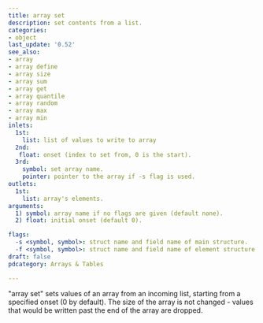 ```yaml
---
title: array set
description: set contents from a list.
categories:
- object
last_update: '0.52'
see_also:
- array
- array define
- array size
- array sum
- array get
- array quantile
- array random
- array max
- array min
inlets:
  1st:
    list: list of values to write to array
  2nd:
   float: onset (index to set from, 0 is the start).
  3rd:
    symbol: set array name.
    pointer: pointer to the array if -s flag is used.
outlets:
  1st:
    list: array's elements.
arguments:
  1) symbol: array name if no flags are given (default none).
  2) float: initial onset (default 0).

flags:
  -s <symbol, symbol>: struct name and field name of main structure.
  -f <symbol, symbol>: struct name and field name of element structure.
draft: false
pdcategory: Arrays & Tables

---
```


"array set" sets values of an array from an incoming list, starting from a specified onset (0 by default). The size of the array is not changed - values that would be written past the end of the array are dropped.
